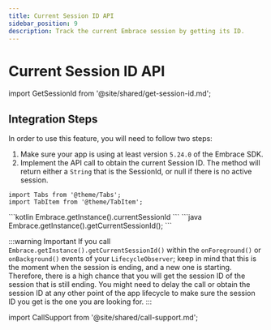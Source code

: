 ```yaml
---
title: Current Session ID API
sidebar_position: 9
description: Track the current Embrace session by getting its ID.
---
```


# Current Session ID API

import GetSessionId from '@site/shared/get-session-id.md';

<GetSessionId />

## Integration Steps

In order to use this feature, you will need to follow two steps:

1. Make sure your app is using at least version `5.24.0` of the Embrace SDK.
2. Implement the API call to obtain the current Session ID. The method will return either a `String` that is the SessionId, or null if there is no active session.

```mdx-code-block
import Tabs from '@theme/Tabs';
import TabItem from '@theme/TabItem';
```

<Tabs groupId="android-language" queryString="android-language">
<TabItem value="kotlin" label="Kotlin">
```kotlin
Embrace.getInstance().currentSessionId
```
</TabItem>
<TabItem value="java" label="Java">
```java
Embrace.getInstance().getCurrentSessionId();
```
</TabItem>
</Tabs>

:::warning Important
If you call `Embrace.getInstance().getCurrentSessionId()` within the `onForeground()` or `onBackground()` events of your `LifecycleObserver`; keep in mind that this is the moment when the session is ending, and a new one is starting. Therefore, there is a high chance that you will get the session ID of the session that is still ending. You might need to delay the call or obtain the session ID at any other point of the app lifecycle to make sure the session ID you get is the one you are looking for.
:::

import CallSupport from '@site/shared/call-support.md';

<CallSupport />